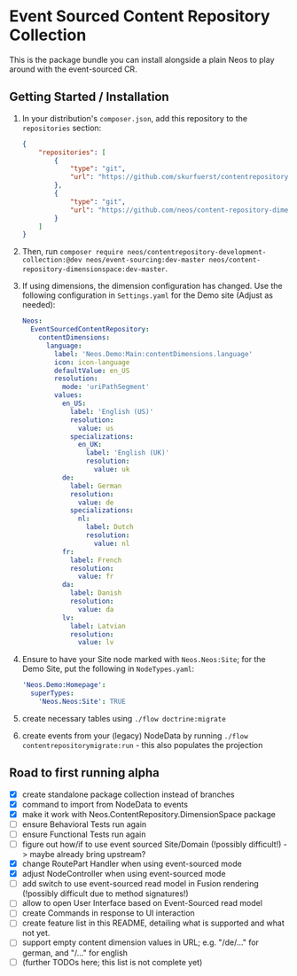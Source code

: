 # Event Sourced Content Repository Collection

This is the package bundle you can install alongside a plain Neos to play around with the event-sourced CR.

## Getting Started / Installation

1. In your distribution's `composer.json`, add this repository to the `repositories` section:

    ```json
    {
        "repositories": [
            {
                "type": "git",
                "url": "https://github.com/skurfuerst/contentrepository-development-collection.git"
            },
            {
                "type": "git",
                "url": "https://github.com/neos/content-repository-dimensionspace.git"
            }
        ]
    }
    ```

2. Then, run `composer require neos/contentrepository-development-collection:@dev neos/event-sourcing:dev-master neos/content-repository-dimensionspace:dev-master`.

3. If using dimensions, the dimension configuration has changed. Use the following configuration in `Settings.yaml` for the Demo site (Adjust as needed):

    ```yaml
    Neos:
      EventSourcedContentRepository:
        contentDimensions:
          language:
            label: 'Neos.Demo:Main:contentDimensions.language'
            icon: icon-language
            defaultValue: en_US
            resolution:
              mode: 'uriPathSegment'
            values:
              en_US:
                label: 'English (US)'
                resolution:
                  value: us
                specializations:
                  en_UK:
                    label: 'English (UK)'
                    resolution:
                      value: uk
              de:
                label: German
                resolution:
                  value: de
                specializations:
                  nl:
                    label: Dutch
                    resolution:
                      value: nl
              fr:
                label: French
                resolution:
                  value: fr
              da:
                label: Danish
                resolution:
                  value: da
              lv:
                label: Latvian
                resolution:
                  value: lv
    
    ```

4. Ensure to have your Site node marked with `Neos.Neos:Site`; for the Demo Site, put the following in `NodeTypes.yaml`:

    ```yaml
    'Neos.Demo:Homepage':
      superTypes:
        'Neos.Neos:Site': TRUE
    ```

5. create necessary tables using `./flow doctrine:migrate`

6. create events from your (legacy) NodeData by running `./flow contentrepositorymigrate:run` - this also populates the projection

## Road to first running alpha

- [x] create standalone package collection instead of branches
- [x] command to import from NodeData to events
- [x] make it work with Neos.ContentRepository.DimensionSpace package
- [ ] ensure Behavioral Tests run again
- [ ] ensure Functional Tests run again
- [ ] figure out how/if to use event sourced Site/Domain (!possibly difficult!) -> maybe already bring upstream?
- [x] change RoutePart Handler when using event-sourced mode
- [x] adjust NodeController when using event-sourced mode
- [ ] add switch to use event-sourced read model in Fusion rendering (!possibly difficult due to method signatures!)
- [ ] allow to open User Interface based on Event-Sourced read model
- [ ] create Commands in response to UI interaction
- [ ] create feature list in this README, detailing what is supported and what not yet.
- [ ] support empty content dimension values in URL; e.g. "/de/..." for german, and "/..." for english
- [ ] (further TODOs here; this list is not complete yet)
